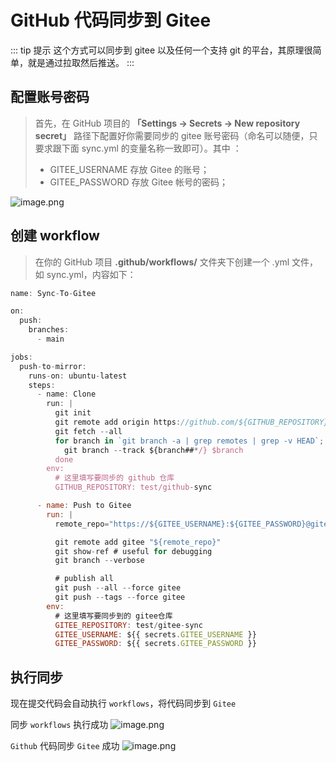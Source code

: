 # GitHub 代码同步到 Gitee

::: tip 提示
这个方式可以同步到 gitee 以及任何一个支持 git 的平台，其原理很简单，就是通过拉取然后推送。
:::

## 配置账号密码
> 首先，在 GitHub 项目的 **「Settings -> Secrets → New repository secret」** 路径下配置好你需要同步的 gitee 账号密码（命名可以随便，只要求跟下面 sync.yml 的变量名称一致即可）。其中 ：
> - GITEE_USERNAME 存放 Gitee 的账号；
> - GITEE_PASSWORD 存放 Gitee 帐号的密码；

![image.png](https://gitee.com/Little_Lu/images/raw/master/blog/github/github1.png)

## 创建 workflow
> 在你的 GitHub 项目 **.github/workflows/** 文件夹下创建一个 .yml 文件，如 sync.yml，内容如下：

```js
name: Sync-To-Gitee

on:
  push:
    branches:
      - main

jobs:
  push-to-mirror:
    runs-on: ubuntu-latest
    steps:
      - name: Clone
        run: |
          git init
          git remote add origin https://github.com/${GITHUB_REPOSITORY}.git
          git fetch --all
          for branch in `git branch -a | grep remotes | grep -v HEAD`; do
            git branch --track ${branch##*/} $branch
          done
        env:
          # 这里填写要同步的 github 仓库
          GITHUB_REPOSITORY: test/github-sync

      - name: Push to Gitee
        run: |
          remote_repo="https://${GITEE_USERNAME}:${GITEE_PASSWORD}@gitee.com/${GITEE_REPOSITORY}.git"

          git remote add gitee "${remote_repo}"
          git show-ref # useful for debugging
          git branch --verbose

          # publish all
          git push --all --force gitee
          git push --tags --force gitee
        env:
          # 这里填写要同步到的 gitee仓库
          GITEE_REPOSITORY: test/gitee-sync
          GITEE_USERNAME: ${{ secrets.GITEE_USERNAME }}
          GITEE_PASSWORD: ${{ secrets.GITEE_PASSWORD }}
```

## 执行同步
现在提交代码会自动执行 `workflows`，将代码同步到 `Gitee`

同步 `workflows` 执行成功
![image.png](https://gitee.com/Little_Lu/images/raw/master/blog/github/github2.png)

`Github` 代码同步 `Gitee` 成功
![image.png](https://gitee.com/Little_Lu/images/raw/master/blog/github/github3.png)